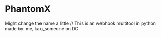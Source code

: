 # PhantomX
Might change the name a little // This is an webhook multitool in python made by: me, kao_someone on DC

